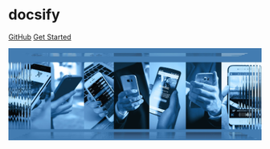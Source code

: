 # docsify

[GitHub](https://github.com/QingWei-Li/docsify/)
[Get Started](#quick-start)


![hh](_media/bg.jpg)
<!-- 背景色 -->
<!-- ![color](#f0f0f0) -->